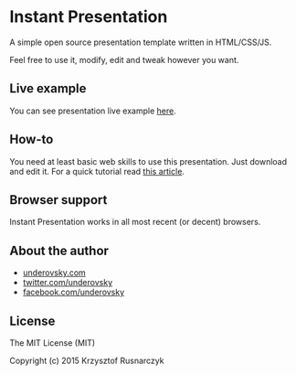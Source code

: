 # Instant Presentation
A simple open source presentation template written in HTML/CSS/JS.

Feel free to use it, modify, edit and tweak however you want.

## Live example
You can see presentation live example [here](http://underovsky.com/showcase/instant-presentation).

## How-to
You need at least basic web skills to use this presentation. Just download and edit it. For a quick tutorial read [this article](http://underovsky.com/article/21).

## Browser support
Instant Presentation works in all most recent (or decent) browsers.

## About the author
* [underovsky.com](http://underovsky.com)
* [twitter.com/underovsky](https://twitter.com/underovsky)
* [facebook.com/underovsky](https://facebook.com/underovsky)

## License
The MIT License (MIT)

Copyright (c) 2015 Krzysztof Rusnarczyk
